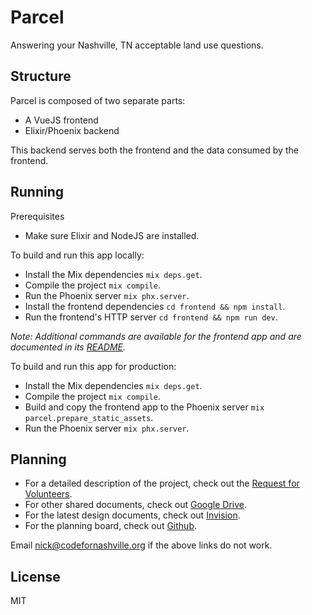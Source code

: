 # Parcel

Answering your Nashville, TN acceptable land use questions.

## Structure
Parcel is composed of two separate parts:
- A VueJS frontend
- Elixir/Phoenix backend

This backend serves both the frontend and the data consumed by the frontend.

## Running
Prerequisites
- Make sure Elixir and NodeJS are installed.

To build and run this app locally:
- Install the Mix dependencies `mix deps.get`.
- Compile the project `mix compile`.
- Run the Phoenix server `mix phx.server`.
- Install the frontend dependencies `cd frontend && npm install`.
- Run the frontend's HTTP server `cd frontend && npm run dev`.

_Note: Additional commands are available for the frontend app and are documented in its [README](frontend)._

To build and run this app for production:
- Install the Mix dependencies `mix deps.get`.
- Compile the project `mix compile`.
- Build and copy the frontend app to the Phoenix server `mix parcel.prepare_static_assets`.
- Run the Phoenix server `mix phx.server`.

## Planning
- For a detailed description of the project, check out the [Request for Volunteers](https://docs.google.com/document/d/17DNk0QQyi8SEK4utcMt3zT-Dc6vXzA_zcFwrEENvKJo/edit?usp=sharing).
- For other shared documents, check out [Google Drive](https://drive.google.com/drive/folders/0Byi0NApRjhBXekRiVFA5MlZ2OTQ?usp=sharing).
- For the latest design documents, check out [Invision](https://projects.invisionapp.com/share/8WCW9Z0QD#/screens/247107120_Starting_Page).
- For the planning board, check out [Github](https://github.com/code-for-nashville/parcel/projects/1).

Email nick@codefornashville.org if the above links do not work.

## License
MIT
